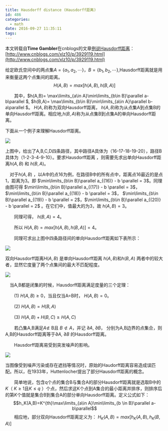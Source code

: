 ```yaml
---
title: Hausdorff distance (Hausdorff距离)
id: 486
categories:
  - math
date: 2016-09-27 11:35:11
tags:
---
```


本文转载自**Time Gambler**在cnblogs的文章[例说Hausdorff距离](http://www.cnblogs.com/xlz10/p/3929119.html)：[http://www.cnblogs.com/xlz10/p/3929119.html](http://www.cnblogs.com/xlz10/p/3929119.html)

给定欧氏空间中的两点集$A=\lbrace a_1, a_2, \cdots\rbrace$，$B=\lbrace b_1, b_2, \cdots\rbrace$,Hausdorff距离就是用来衡量这两个点集间的距离。 $$H(A,B)=max[h(A,B),h(B,A)]$$

　　其中，$h(A,B)= \max\limits_{a\in A}\min\limits_{b\in B}\parallel a-b\parallel $, $h(B,A)= \max\limits_{b\in B}\min\limits_{a\in A}\parallel b-a\parallel $。 $H(A,B)$称为双向Hausdorff距离， $h(A,B)$称为从点集A到点集B的单向Hausdorff距离。相应地,$h(B,A)$称为从点集B到点集A的单向Hausdorff距离。

下面从一个例子来理解Hausdorff距离。

![](http://images.cnitblog.com/blog/658135/201408/221152467686616.png)

上图中，给出了A,B,C,D四条路径，其中路径A具体为（16-17-18-19-20），路径B具体为（1-2-3-4-9-10）。要求Hausdorff距离 ，则需要先求出单向Hausdorff距离$h(A,B)$ 和 $h(B,A)$。

　对于$h(A,B)$ ，以A中的点16为例，在路径B中的所有点中，距离点16最近的是点1，距离为3。即 $\min\limits_{b\in B}\parallel a_{(16)} - b \parallel = 3$。同理由图可得 $\min\limits_{b\in B}\parallel a_{(17)} - b \parallel = 3$， $\min\limits_{b\in B}\parallel a_{(18)} - b \parallel = 3$， $\min\limits_{b\in B}\parallel a_{(19)} - b \parallel = 2$，$\min\limits_{b\in B}\parallel a_{(20)} - b \parallel = 2$ 。在它们中，值最大的为3，故 $h(A,B)=3$。

　　同理可得， $h(B,A)=4$。

　　所以 $H(A,B)=max[h(A,B),h(B,A)]=4$。

　　同理可求出上图中四条路径间的单向Hausdorff距离如下表所示：

![](http://images.cnitblog.com/blog/658135/201408/221207402378209.png)

双向Hausdorff距离$H(A,B)$ 是单向Hausdorff距离 $h(A,B)$和$h(B,A)$ 两者中的较大者，显然它度量了两个点集间的最大不匹配程度。

![](http://images.cnitblog.com/blog/658135/201408/221210044405531.png)

　当A,B都是闭集的时候，Hausdorff距离满足度量的三个定理：

　　(1) $H(A,B) \ge 0$，当且仅当A=B时， $H(A,B)=0$。

　　(2) $H(A,B)=H(B,A)$

　　(3) $H(A,B) + H(B,C) \ge H(A,C)$

　　若凸集A,B满足$A \not\subset$ B且 $B \not\subset A$，并记 $\partial A$, $\partial B$， 分别为A,B边界的点集合，则A,B的Hausdorff距离等于$\partial A$, $\partial B$ 的Hausdorff距离。
</p></p>

　　Hausdorff距离易受到突发噪声的影响。

![](http://images.cnitblog.com/blog/658135/201408/221219465965250.png)

当图像受到噪声污染或存在遮挡等情况时，原始的Haudorff距离容易造成误匹配。所以，在1933年，Huttenlocher提出了部分Hausdorff距离的概念。

　　简单地说，包含q个点的集合B与集合A的部分Hausdorff距离就是选取B中的$K$（ $K \ge 1$且$K \le q$ ）个点，然后求这K个点到A集合的最小距离并排序，则排序后的第$K$个值就是集合B到集合A的部分单向Hausdorff距离。定义公式如下： $$h_K(A,B)=K^{th}\max\limits_{a\in A}\min\limits_{b \in B}\parallel a-b\parallel$$ 　　相应地，部分双向Hausdorff距离定义为： $H_K(A,B)=max[h_K(A,B), h_K(B,A)]$